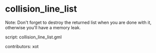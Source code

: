 collision_line_list
===================

Note: Don't forget to destroy the returned list when you are done with it,
otherwise you'll have a memory leak.

script: collision_line_list.gml

contributors: xot
